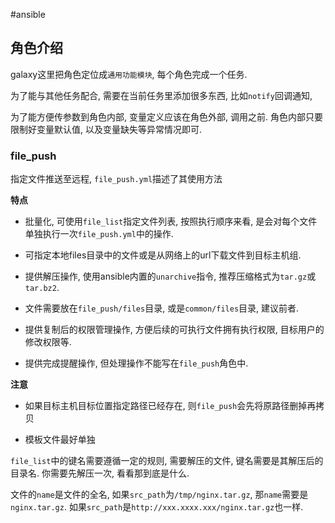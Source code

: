 #ansible

## 角色介绍

galaxy这里把角色定位成`通用功能模块`, 每个角色完成一个任务. 

为了能与其他任务配合, 需要在当前任务里添加很多东西, 比如`notify`回调通知, 

为了能方便传参数到角色内部, 变量定义应该在角色外部, 调用之前. 角色内部只要限制好变量默认值, 以及变量缺失等异常情况即可.

### file_push

指定文件推送至远程, `file_push.yml`描述了其使用方法

**特点**

- 批量化, 可使用`file_list`指定文件列表, 按照执行顺序来看, 是会对每个文件单独执行一次`file_push.yml`中的操作.

- 可指定本地files目录中的文件或是从网络上的url下载文件到目标主机组.

- 提供解压操作, 使用ansible内置的`unarchive`指令, 推荐压缩格式为`tar.gz`或`tar.bz2`.

- 文件需要放在`file_push/files`目录, 或是`common/files`目录, 建议前者.

- 提供复制后的权限管理操作, 方便后续的可执行文件拥有执行权限, 目标用户的修改权限等.

- 提供完成提醒操作, 但处理操作不能写在`file_push`角色中.

**注意**

- 如果目标主机目标位置指定路径已经存在, 则`file_push`会先将原路径删掉再拷贝

- 模板文件最好单独

`file_list`中的键名需要遵循一定的规则, 需要解压的文件, 键名需要是其解压后的目录名. 你需要先解压一次, 看看那到底是什么.

文件的`name`是文件的全名, 如果`src_path`为`/tmp/nginx.tar.gz`, 那`name`需要是`nginx.tar.gz`. 如果`src_path`是`http://xxx.xxxx.xxx/nginx.tar.gz`也一样.